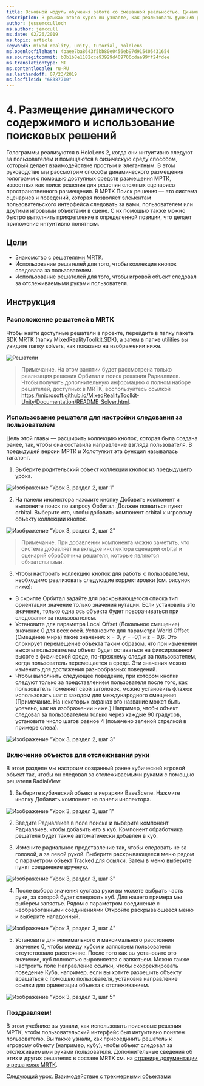 ```yaml
---
title: Основной модуль обучения работе со смешанной реальностью. Динамическое размещение содержимого и решатели
description: В рамках этого курса вы узнаете, как реализовать функцию распознавания лиц Azure в приложении смешанной реальности.
author: jessemcculloch
ms.author: jemccull
ms.date: 02/26/2019
ms.topic: article
keywords: mixed reality, unity, tutorial, hololens
ms.openlocfilehash: 4baee7ba8643f5bb80e0456eb97d915405431654
ms.sourcegitcommit: b0b1b8e1182cce93929d409706cdaa99ff24fdee
ms.translationtype: MT
ms.contentlocale: ru-RU
ms.lasthandoff: 07/23/2019
ms.locfileid: "68387710"
---
```

# <a name="4-placing-dynamic-content-and-using-solvers"></a>4. Размещение динамического содержимого и использование поисковых решений

Голограммы реализуются в HoloLens 2, когда они интуитивно следуют за пользователем и помещаются в физическую среду способом, который делает взаимодействие простым и элегантным. В этом руководстве мы рассмотрим способы динамического размещения голограмм с помощью доступных средств размещения МРТК, известных как поиск решения для решения сложных сценариев пространственного размещения. В МРТК Поиск решения — это система сценариев и поведений, которая позволяет элементам пользовательского интерфейса следовать за вами, пользователем или другими игровыми объектами в сцене. С их помощью также можно быстро выполнить прикрепление к определенной позиции, что делает приложение интуитивно понятным. 

## <a name="objectives"></a>Цели

* Знакомство с решателями MRTK.
* Использование решателей для того, чтобы коллекция кнопок следовала за пользователем.
* Использование решателей для того, чтобы игровой объект следовал за отслеживаемыми руками пользователя.

## <a name="instructions"></a>Инструкция

### <a name="location-of-solvers-in-the-mrtk"></a>Расположение решателей в MRTK
 Чтобы найти доступные решатели в проекте, перейдите в папку пакета SDK MRTK (папку MixedRealityToolkit.SDK), а затем в папке utilities вы увидите папку solvers, как показано на изображении ниже.

![Решатели](images/lesson3_chapter1_step1im.PNG)

>Примечание. На этом занятии будет рассмотрена только реализация решения Орбитал и поиск решения Радиалвиев. Чтобы получить дополнительную информацию о полном наборе решателей, доступных в MRTK, воспользуйтесь ссылкой https://microsoft.github.io/MixedRealityToolkit-Unity/Documentation/README_Solver.html.

### <a name="use-a-solver-to-follow-the-user"></a>Использование решателя для настройки следования за пользователем
Цель этой главы — расширить коллекцию кнопок, которая была создана ранее, так, чтобы она составила направление взгляда пользователя. В предыдущей версии МРТК и Холотулкит эта функция называлась тагалонг.

1. Выберите родительский объект коллекции кнопок из предыдущего урока.

![Изображение "Урок 3, раздел 2, шаг 1"](images/Lesson3_chapter2_step1im.PNG)

2. На панели инспектора нажмите кнопку Добавить компонент и выполните поиск по запросу Орбитал. Должен появиться пункт orbital. Выберите его, чтобы добавить компонент orbital к игровому объекту коллекции кнопок.

![Изображение "Урок 3, раздел 2, шаг 2"](images/Lesson3_Chapter2_step2im.PNG)

>Примечание. При добавлении компонента можно заметить, что система добавляет на вкладке инспектора сценарий orbital и сценарий обработчика решателя, которые являются обязательными. 

3. Чтобы настроить коллекцию кнопок для работы с пользователем, необходимо реализовать следующие корректировки (см. рисунок ниже):
- В скрипте Орбитал задайте для раскрывающегося списка тип ориентации значение только значения нутации. Если установить это значение, только одна ось объекта будет поворачиваться при следовании за пользователем.
- Установите для параметра Local Offset (Локальное смещение) значение 0 для всех осей. Установите для параметра World Offset (Смещение мира) такие значения: x = 0, y = -0,1 и z = 0,6. Это блокирует перемещение объекта таким образом, что при изменении высоты пользователем объект будет оставаться на фиксированной высоте в физической среде, по-прежнему следуя за пользователем, когда пользователь перемещается в среде. Эти значения можно изменить для достижения разнообразных поведений.
- Чтобы выполнить следующее поведение, при котором кнопки следуют только за представлением пользователя после того, как пользователь поменяет свой заголовок, можно установить флажок использовать шаг с заходом для международного смещения (Примечание. На некоторых экранах это название может быть усечено, как на изображении ниже.) Например, чтобы объект следовал за пользователем только через каждые 90 градусов, установите число шагов равное 4 (помечено зеленой стрелкой в примере слева). 

![Изображение "Урок 3, раздел 2, шаг 3"](images/Lesson3_chapter2_step3im.PNG)

### <a name="enabling-objects-to-follow-tracked-hands"></a>Включение объектов для отслеживания руки

В этом разделе мы настроим созданный ранее кубический игровой объект так, чтобы он следовал за отслеживаемыми руками с помощью решателя RadialView.

1. Выберите кубический объект в иерархии BaseScene. Нажмите кнопку Добавить компонент на панели инспектора. 

![Изображение "Урок 3, раздел 3, шаг 1"](images/Lesson3_Chapter3_step1im.PNG)

2. Введите Радиалвиев в поле поиска и выберите компонент Радиалвиев, чтобы добавить его в куб. Компонент обработчика решателя будет также автоматически добавлен в куб.

3. Измените радиальное представление так, чтобы следовать не за головой, а за левой рукой. Выберите раскрывающееся меню рядом с параметром объект Tracked для ссылки. Затем в меню выберите пункт соединение вручную.

![Изображение "Урок 3, раздел 3, шаг 3"](images/Lesson3_chapter3_step3im.PNG)

4. После выбора значения сустава руки вы можете выбрать часть руки, за которой будет следовать куб. Для нашего примера мы выберем запястье. Рядом с параметром соединение с необработанными соединениями Откройте раскрывающееся меню и выберите наладонный. 

![Изображение "Урок 3, раздел 3, шаг 4"](images/Lesson3_chapter3_step4im.PNG)

5. Установите для минимального и максимального расстояния значение 0, чтобы между кубом и запястьем пользователя отсутствовало расстояние. После того как вы установите это значение, куб полностью выровняется с запястьем. Можно также настроить поле Направление ссылки, чтобы скорректировать поведение Куба, например, если вы хотите разрешить объекту вращаться с помощью пользователя, установив направление ссылки для ориентации объекта с отслеживанием.

![Изображение "Урок 3, раздел 3, шаг 5"](images/Lesson3_chapter3_step5im.PNG)

### <a name="congratulations"></a>Поздравляем!
В этом учебнике вы узнали, как использовать поисковые решения МРТК, чтобы пользовательский интерфейс был интуитивно понятен пользователю. Вы также узнали, как присоединить решатель к игровому объекту (например, кубу), чтобы объект следовал за отслеживаемыми руками пользователя. Дополнительные сведения об этих и других решателях в составе MRTK см. на [странице документации о решателях MRTK](https://microsoft.github.io/MixedRealityToolkit-Unity/Documentation/README_Solver.html).

[Следующий урок. Взаимодействие с трехмерными объектами](mrlearning-base-ch4.md)

